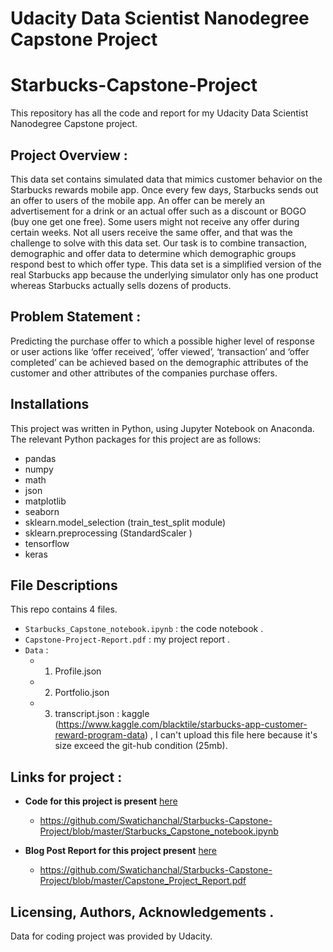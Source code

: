 # Udacity Data Scientist Nanodegree Capstone Project
# Starbucks-Capstone-Project
This repository has all the code and report for my Udacity Data Scientist Nanodegree Capstone project.

## Project Overview :
This data set contains simulated data that mimics customer behavior on the Starbucks rewards mobile app. Once every few days, Starbucks sends out an offer to users of the mobile app. An offer can be merely an advertisement for a drink or an actual offer such as a discount or BOGO (buy one get one free). Some users might not receive any offer during certain weeks.
Not all users receive the same offer, and that was the challenge to solve with this data set.
Our task is to combine transaction, demographic and offer data to determine which demographic groups respond best to which offer type. This data set is a simplified version of the real Starbucks app because the underlying simulator only has one product whereas Starbucks actually sells dozens of products.

## Problem Statement :
Predicting the purchase offer to which a possible higher level of response or user actions like ‘offer received’, ‘offer viewed’, ‘transaction’ and  ‘offer completed’ can be achieved based on the demographic attributes of the customer and other attributes of the companies purchase offers. 

## Installations
This project was written in Python, using Jupyter Notebook on Anaconda. The relevant Python packages for this project are as follows:

- pandas
- numpy
- math
- json
- matplotlib
- seaborn
- sklearn.model_selection (train_test_split module)
- sklearn.preprocessing (StandardScaler )
- tensorflow
- keras 

## File Descriptions
This repo contains 4 files. 
- `Starbucks_Capstone_notebook.ipynb` : the code notebook .
-  `Capstone-Project-Report.pdf` : my project report .
-   `Data` :
    - 1. Profile.json
    - 2. Portfolio.json
    - 3. transcript.json : kaggle (https://www.kaggle.com/blacktile/starbucks-app-customer-reward-program-data) ,  I can't upload this file here because it's size exceed the 
    git-hub condition (25mb).
 
## Links for project :
- **Code for this project is present** [here](https://github.com/Swatichanchal/Starbucks-Capstone-Project/blob/master/Starbucks_Capstone_notebook.ipynb)
     - https://github.com/Swatichanchal/Starbucks-Capstone-Project/blob/master/Starbucks_Capstone_notebook.ipynb

- **Blog Post Report for this project present** [here](https://github.com/Swatichanchal/Starbucks-Capstone-Project/blob/master/Capstone_Project_Report.pdf)
     - https://github.com/Swatichanchal/Starbucks-Capstone-Project/blob/master/Capstone_Project_Report.pdf


## Licensing, Authors, Acknowledgements .
Data for coding project was provided by Udacity.
